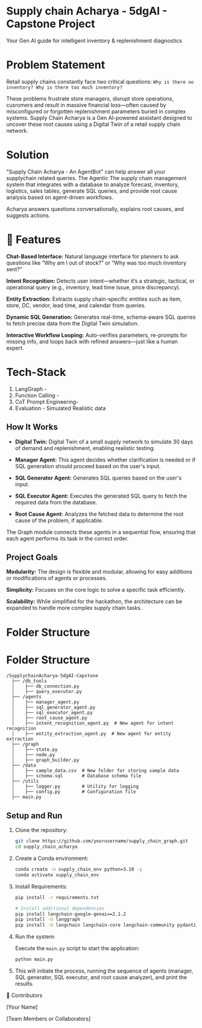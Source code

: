 # Supply chain Acharya - 5dgAI - Capstone Project
Your Gen AI guide for intelligent inventory & replenishment diagnostics

# Problem Statement
Retail supply chains constantly face two critical questions: ```Why is there no inventory? Why is there too much inventory?```
        
These problems frustrate store managers, disrupt store operations, cusromers and result in massive financial loss—often caused by misconfigured or forgotten replenishment parameters buried in complex systems. Supply Chain Acharya is a Gen AI-powered assistant designed to uncover these root causes using a Digital Twin of a retail supply chain network.

# Solution
"Supply Chain Acharya - An AgentBot" can help answer all your supplychain related queries. The Agentic The supply chain management system that integrates with a database to analyze forecast, inventory, logistics, sales tables, generate SQL queries, and provide root cause analysis based on agent-driven workflows.

Acharya answers questions conversationally, explains root causes, and suggests actions.

# 🚀 Features

**Chat-Based Interface:**  Natural language interface for planners to ask questions like “Why am I out of stock?” or “Why was too much inventory sent?”

**Intent Recognition:**  Detects user intent—whether it’s a strategic, tactical, or operational query (e.g., inventory, lead time issue, price discrepancy).

**Entity Extraction:**  Extracts supply chain-specific entities such as item, store, DC, vendor, lead time, and calendar from queries.

**Dynamic SQL Generation:**  Generates real-time, schema-aware SQL queries to fetch precise data from the Digital Twin simulation.

**Interactive Workflow Looping:**  Auto-verifies parameters, re-prompts for missing info, and loops back with refined answers—just like a human expert.


# Tech-Stack 

1. LangGraph - 
2. Function Calling -
3. CoT Prompt Engineering- 
4. Evaluation - Simulated Realistic data

## How It Works
- **Digital Twin:** Digital Twin of a small supply network to simulate 30 days of demand and replenishment, enabling realistic testing.
- **Manager Agent:** This agent decides whether clarification is needed or if SQL generation should proceed based on the user's input.

- **SQL Generator Agent:** Generates SQL queries based on the user's input.

- **SQL Executor Agent:** Executes the generated SQL query to fetch the required data from the database.

- **Root Cause Agent:** Analyzes the fetched data to determine the root cause of the problem, if applicable.

The Graph module connects these agents in a sequential flow, ensuring that each agent performs its task in the correct order.

## Project Goals
**Modularity:** The design is flexible and modular, allowing for easy additions or modifications of agents or processes.

**Simplicity:** Focuses on the core logic to solve a specific task efficiently.

**Scalability:** While simplified for the hackathon, the architecture can be expanded to handle more complex supply chain tasks.

# Folder Structure

# Folder Structure

    /SupplychainAcharya-5dgAI-Capstone
      ├── /db_tools
      │    ├── db_connection.py
      │    ├── query_executor.py
      ├── /agents
      │    ├── manager_agent.py
      │    ├── sql_generator_agent.py
      │    ├── sql_executor_agent.py
      │    ├── root_cause_agent.py
      │    ├── intent_recognition_agent.py  # New agent for intent recognition
      │    ├── entity_extraction_agent.py  # New agent for entity extraction
      ├── /graph
      │    ├── state.py
      │    ├── node.py
      │    ├── graph_builder.py
      ├── /data
      │    ├── sample_data.csv  # New folder for storing sample data
      │    ├── schema.sql       # Database schema file
      ├── /utils
      │    ├── logger.py        # Utility for logging
      │    ├── config.py        # Configuration file
      ├── main.py


## Setup and Run
1. Clone the repository:

   ```bash
   git clone https://github.com/yourusername/supply_chain_graph.git
   cd supply_chain_acharya
   ```

2. Create a Conda environment:

   ```bash
   conda create -n supply_chain_env python=3.10 -y
   conda activate supply_chain_env
   ```

3. Install Requirements:

   ```bash
   pip install -r requirements.txt

   # Install additional dependencies
   pip install langchain-google-genai==2.1.2
   pip install -U langgraph
   pip install -U langchain langchain-core langchain-community pydantic
   ```

4. Run the system:

   Execute the `main.py` script to start the application:

   ```bash
   python main.py
   ```

4. This will initiate the process, running the sequence of agents (manager, SQL generator, SQL executor, and root cause analyzer), and print the results.

👥 Contributors

[Your Name]

[Team Members or Collaborators]
